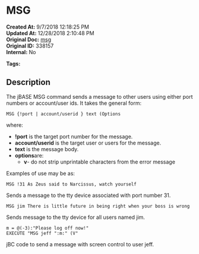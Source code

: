 # MSG

**Created At:** 9/7/2018 12:18:25 PM  
**Updated At:** 12/28/2018 2:10:48 PM  
**Original Doc:** [msg](https://docs.jbase.com/46963-utilities/msg)  
**Original ID:** 338157  
**Internal:** No  

**Tags:**
<badge text='message' vertical='middle' />
<badge text='msg' vertical='middle' />
<badge text='msg' vertical='middle' />

## Description

The jBASE MSG command sends a message to other users using either port numbers or account/user ids. It takes the general form:

```
MSG {!port | account/userid } text (Options
```

where:

- **!port** is the target port number for the message.
- **account/userid** is the target user or users for the message.
- **text** is the message body.
- **options**are: 
    - **v**- do not strip unprintable characters from the error message


Examples of use may be as:

```
MSG !31 As Zeus said to Narcissus, watch yourself
```

Sends a message to the tty device associated with port number 31.



```
MSG jim There is little future in being right when your boss is wrong
```

Sends message to the tty device for all users named jim.



```
m = @(-3):"Please log off now!"
EXECUTE "MSG jeff ":m:" (V"
```

jBC code to send a message with screen control to user jeff.



### 

